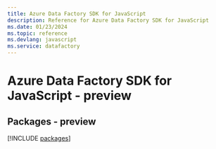 ```yaml
---
title: Azure Data Factory SDK for JavaScript
description: Reference for Azure Data Factory SDK for JavaScript
ms.date: 01/23/2024
ms.topic: reference
ms.devlang: javascript
ms.service: datafactory
---
```

# Azure Data Factory SDK for JavaScript - preview
## Packages - preview
[!INCLUDE [packages](data-factory-index.md)]